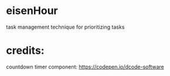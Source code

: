 # eisenHour
task management technique for prioritizing tasks



# credits:
countdown timer component: https://codepen.io/dcode-software
